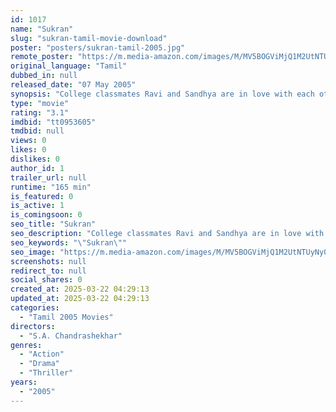 ```yaml
---
id: 1017
name: "Sukran"
slug: "sukran-tamil-movie-download"
poster: "posters/sukran-tamil-2005.jpg"
remote_poster: "https://m.media-amazon.com/images/M/MV5BOGViMjQ1M2UtNTUyNy00MzI2LWFjMjEtNTBjMTNmMWEwZDc0XkEyXkFqcGdeQXVyMTEzNzg0Mjkx._V1_SX300.jpg"
original_language: "Tamil"
dubbed_in: null
released_date: "07 May 2005"
synopsis: "College classmates Ravi and Sandhya are in love with each other. But Sandhya's cruel stepmother wants to marry her off to her uncle, a rowdy and will go to any extent to stop them."
type: "movie"
rating: "3.1"
imdbid: "tt0953605"
tmdbid: null
views: 0
likes: 0
dislikes: 0
author_id: 1
trailer_url: null
runtime: "165 min"
is_featured: 0
is_active: 1
is_comingsoon: 0
seo_title: "Sukran"
seo_description: "College classmates Ravi and Sandhya are in love with each other. But Sandhya's cruel stepmother wants to marry her off to her uncle, a rowdy and will go to any extent to stop them."
seo_keywords: "\"Sukran\""
seo_image: "https://m.media-amazon.com/images/M/MV5BOGViMjQ1M2UtNTUyNy00MzI2LWFjMjEtNTBjMTNmMWEwZDc0XkEyXkFqcGdeQXVyMTEzNzg0Mjkx._V1_SX300.jpg"
screenshots: null
redirect_to: null
social_shares: 0
created_at: 2025-03-22 04:29:13
updated_at: 2025-03-22 04:29:13
categories:
  - "Tamil 2005 Movies"
directors:
  - "S.A. Chandrashekhar"
genres:
  - "Action"
  - "Drama"
  - "Thriller"
years:
  - "2005"
---
```

